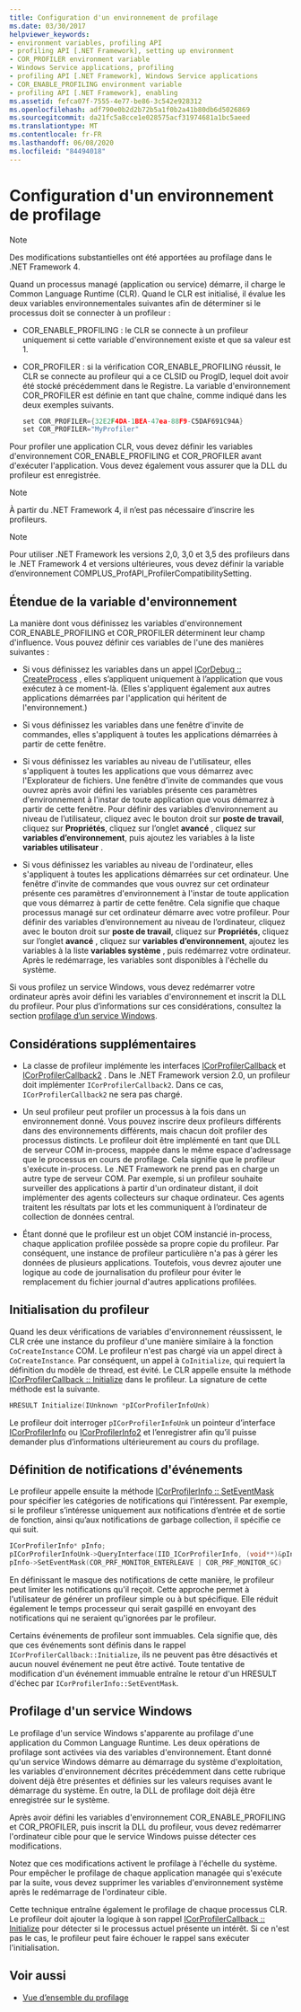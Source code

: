 ```yaml
---
title: Configuration d'un environnement de profilage
ms.date: 03/30/2017
helpviewer_keywords:
- environment variables, profiling API
- profiling API [.NET Framework], setting up environment
- COR_PROFILER environment variable
- Windows Service applications, profiling
- profiling API [.NET Framework], Windows Service applications
- COR_ENABLE_PROFILING environment variable
- profiling API [.NET Framework], enabling
ms.assetid: fefca07f-7555-4e77-be86-3c542e928312
ms.openlocfilehash: adf790e0b2d2b72b5a1f0b2a41b80db6d5026869
ms.sourcegitcommit: da21fc5a8cce1e028575acf31974681a1bc5aeed
ms.translationtype: MT
ms.contentlocale: fr-FR
ms.lasthandoff: 06/08/2020
ms.locfileid: "84494018"
---
```

# <a name="setting-up-a-profiling-environment"></a>Configuration d'un environnement de profilage
> [!NOTE]
> Des modifications substantielles ont été apportées au profilage dans le .NET Framework 4.  
  
 Quand un processus managé (application ou service) démarre, il charge le Common Language Runtime (CLR). Quand le CLR est initialisé, il évalue les deux variables environnementales suivantes afin de déterminer si le processus doit se connecter à un profileur :  
  
- COR_ENABLE_PROFILING : le CLR se connecte à un profileur uniquement si cette variable d'environnement existe et que sa valeur est 1.  
  
- COR_PROFILER : si la vérification COR_ENABLE_PROFILING réussit, le CLR se connecte au profileur qui a ce CLSID ou ProgID, lequel doit avoir été stocké précédemment dans le Registre. La variable d'environnement COR_PROFILER est définie en tant que chaîne, comme indiqué dans les deux exemples suivants.  
  
    ```cpp  
    set COR_PROFILER={32E2F4DA-1BEA-47ea-88F9-C5DAF691C94A}  
    set COR_PROFILER="MyProfiler"  
    ```  
  
 Pour profiler une application CLR, vous devez définir les variables d'environnement COR_ENABLE_PROFILING et COR_PROFILER avant d'exécuter l'application. Vous devez également vous assurer que la DLL du profileur est enregistrée.  
  
> [!NOTE]
> À partir du .NET Framework 4, il n’est pas nécessaire d’inscrire les profileurs.  
  
> [!NOTE]
> Pour utiliser .NET Framework les versions 2,0, 3,0 et 3,5 des profileurs dans le .NET Framework 4 et versions ultérieures, vous devez définir la variable d’environnement COMPLUS_ProfAPI_ProfilerCompatibilitySetting.  
  
## <a name="environment-variable-scope"></a>Étendue de la variable d'environnement  
 La manière dont vous définissez les variables d'environnement COR_ENABLE_PROFILING et COR_PROFILER déterminent leur champ d'influence. Vous pouvez définir ces variables de l'une des manières suivantes :  
  
- Si vous définissez les variables dans un appel [ICorDebug :: CreateProcess](../debugging/icordebug-createprocess-method.md) , elles s’appliquent uniquement à l’application que vous exécutez à ce moment-là. (Elles s'appliquent également aux autres applications démarrées par l'application qui héritent de l'environnement.)  
  
- Si vous définissez les variables dans une fenêtre d'invite de commandes, elles s'appliquent à toutes les applications démarrées à partir de cette fenêtre.  
  
- Si vous définissez les variables au niveau de l'utilisateur, elles s'appliquent à toutes les applications que vous démarrez avec l'Explorateur de fichiers. Une fenêtre d'invite de commandes que vous ouvrez après avoir défini les variables présente ces paramètres d'environnement à l'instar de toute application que vous démarrez à partir de cette fenêtre. Pour définir des variables d’environnement au niveau de l’utilisateur, cliquez avec le bouton droit sur **poste de travail**, cliquez sur **Propriétés**, cliquez sur l’onglet **avancé** , cliquez sur **variables d’environnement**, puis ajoutez les variables à la liste **variables utilisateur** .  
  
- Si vous définissez les variables au niveau de l'ordinateur, elles s'appliquent à toutes les applications démarrées sur cet ordinateur. Une fenêtre d'invite de commandes que vous ouvrez sur cet ordinateur présente ces paramètres d'environnement à l'instar de toute application que vous démarrez à partir de cette fenêtre. Cela signifie que chaque processus managé sur cet ordinateur démarre avec votre profileur. Pour définir des variables d’environnement au niveau de l’ordinateur, cliquez avec le bouton droit sur **poste de travail**, cliquez sur **Propriétés**, cliquez sur l’onglet **avancé** , cliquez sur **variables d’environnement**, ajoutez les variables à la liste **variables système** , puis redémarrez votre ordinateur. Après le redémarrage, les variables sont disponibles à l'échelle du système.  
  
 Si vous profilez un service Windows, vous devez redémarrer votre ordinateur après avoir défini les variables d'environnement et inscrit la DLL du profileur. Pour plus d’informations sur ces considérations, consultez la section [profilage d’un service Windows](#windows_service).  
  
## <a name="additional-considerations"></a>Considérations supplémentaires  
  
- La classe de profileur implémente les interfaces [ICorProfilerCallback](icorprofilercallback-interface.md) et [ICorProfilerCallback2](icorprofilercallback2-interface.md) . Dans le .NET Framework version 2.0, un profileur doit implémenter `ICorProfilerCallback2`. Dans ce cas, `ICorProfilerCallback2` ne sera pas chargé.  
  
- Un seul profileur peut profiler un processus à la fois dans un environnement donné. Vous pouvez inscrire deux profileurs différents dans des environnements différents, mais chacun doit profiler des processus distincts. Le profileur doit être implémenté en tant que DLL de serveur COM in-process, mappée dans le même espace d'adressage que le processus en cours de profilage. Cela signifie que le profileur s'exécute in-process. Le .NET Framework ne prend pas en charge un autre type de serveur COM. Par exemple, si un profileur souhaite surveiller des applications à partir d'un ordinateur distant, il doit implémenter des agents collecteurs sur chaque ordinateur. Ces agents traitent les résultats par lots et les communiquent à l’ordinateur de collection de données central.  
  
- Étant donné que le profileur est un objet COM instancié in-process, chaque application profilée possède sa propre copie du profileur. Par conséquent, une instance de profileur particulière n'a pas à gérer les données de plusieurs applications. Toutefois, vous devrez ajouter une logique au code de journalisation du profileur pour éviter le remplacement du fichier journal d'autres applications profilées.  
  
## <a name="initializing-the-profiler"></a>Initialisation du profileur  
 Quand les deux vérifications de variables d'environnement réussissent, le CLR crée une instance du profileur d'une manière similaire à la fonction `CoCreateInstance` COM. Le profileur n'est pas chargé via un appel direct à `CoCreateInstance`. Par conséquent, un appel à `CoInitialize`, qui requiert la définition du modèle de thread, est évité. Le CLR appelle ensuite la méthode [ICorProfilerCallback :: Initialize](icorprofilercallback-initialize-method.md) dans le profileur. La signature de cette méthode est la suivante.  
  
```cpp  
HRESULT Initialize(IUnknown *pICorProfilerInfoUnk)  
```  
  
 Le profileur doit interroger `pICorProfilerInfoUnk` un pointeur d’interface [ICorProfilerInfo](icorprofilerinfo-interface.md) ou [ICorProfilerInfo2](icorprofilerinfo2-interface.md) et l’enregistrer afin qu’il puisse demander plus d’informations ultérieurement au cours du profilage.  
  
## <a name="setting-event-notifications"></a>Définition de notifications d'événements  
 Le profileur appelle ensuite la méthode [ICorProfilerInfo :: SetEventMask](icorprofilerinfo-seteventmask-method.md) pour spécifier les catégories de notifications qui l’intéressent. Par exemple, si le profileur s’intéresse uniquement aux notifications d’entrée et de sortie de fonction, ainsi qu’aux notifications de garbage collection, il spécifie ce qui suit.  
  
```cpp  
ICorProfilerInfo* pInfo;  
pICorProfilerInfoUnk->QueryInterface(IID_ICorProfilerInfo, (void**)&pInfo);  
pInfo->SetEventMask(COR_PRF_MONITOR_ENTERLEAVE | COR_PRF_MONITOR_GC)  
```  
  
 En définissant le masque des notifications de cette manière, le profileur peut limiter les notifications qu'il reçoit. Cette approche permet à l'utilisateur de générer un profileur simple ou à but spécifique. Elle réduit également le temps processeur qui serait gaspillé en envoyant des notifications qui ne seraient qu'ignorées par le profileur.  
  
 Certains événements de profileur sont immuables. Cela signifie que, dès que ces événements sont définis dans le rappel `ICorProfilerCallback::Initialize`, ils ne peuvent pas être désactivés et aucun nouvel événement ne peut être activé. Toute tentative de modification d'un événement immuable entraîne le retour d'un HRESULT d'échec par `ICorProfilerInfo::SetEventMask`.  
  
<a name="windows_service"></a>
## <a name="profiling-a-windows-service"></a>Profilage d'un service Windows  
 Le profilage d'un service Windows s'apparente au profilage d'une application du Common Language Runtime. Les deux opérations de profilage sont activées via des variables d'environnement. Étant donné qu'un service Windows démarre au démarrage du système d'exploitation, les variables d'environnement décrites précédemment dans cette rubrique doivent déjà être présentes et définies sur les valeurs requises avant le démarrage du système. En outre, la DLL de profilage doit déjà être enregistrée sur le système.  
  
 Après avoir défini les variables d'environnement COR_ENABLE_PROFILING et COR_PROFILER, puis inscrit la DLL du profileur, vous devez redémarrer l'ordinateur cible pour que le service Windows puisse détecter ces modifications.  
  
 Notez que ces modifications activent le profilage à l'échelle du système. Pour empêcher le profilage de chaque application managée qui s'exécute par la suite, vous devez supprimer les variables d'environnement système après le redémarrage de l'ordinateur cible.  
  
 Cette technique entraîne également le profilage de chaque processus CLR. Le profileur doit ajouter la logique à son rappel [ICorProfilerCallback :: Initialize](icorprofilercallback-initialize-method.md) pour détecter si le processus actuel présente un intérêt. Si ce n'est pas le cas, le profileur peut faire échouer le rappel sans exécuter l'initialisation.  
  
## <a name="see-also"></a>Voir aussi

- [Vue d’ensemble du profilage](profiling-overview.md)
